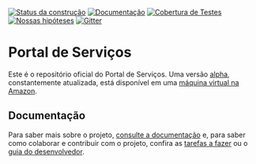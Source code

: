 [![Status da construção](https://snap-ci.com/servicosgovbr/portal-de-servicos/branch/master/build_image)](https://snap-ci.com/servicosgovbr/portal-de-servicos/branch/master)
[![Documentação](https://img.shields.io/badge/docs-latest-brightgreen.svg)](http://servicosgovbr.github.io/portal-de-servicos/)
[![Cobertura de Testes](https://coveralls.io/repos/servicosgovbr/portal-de-servicos/badge.svg?branch=master)](https://coveralls.io/r/servicosgovbr/portal-de-servicos?branch=master)
[![Nossas hipóteses](https://badge.waffle.io/servicosgovbr/portal-de-servicos.svg?label=in%20progress&title=Nossas%20hipóteses)](http://waffle.io/servicosgovbr/portal-de-servicos)
[![Gitter](https://badges.gitter.im/Fale%20conosco.svg)](https://gitter.im/servicosgovbr/portal-de-servicos?utm_source=badge&utm_medium=badge&utm_campaign=pr-badge)

Portal de Serviços
====

Este é o repositório oficial do Portal de Serviços. Uma versão [alpha](http://en.wikipedia.org/wiki/Software_release_life_cycle#Alpha), constantemente atualizada, está disponível em uma [máquina virtual na Amazon](http://ec2-54-94-244-36.sa-east-1.compute.amazonaws.com).

Documentação
----

Para saber mais sobre o projeto, [consulte a documentação](http://servicosgovbr.github.io/portal-de-servicos/) e,
para saber como colaborar e contribuir com o projeto, confira as [tarefas a fazer][ISSUES] ou o
[guia do desenvolvedor](http://servicosgovbr.github.io/portal-de-servicos/desenvolvimento/index.html).

[ISSUES]:https://github.com/servicosgovbr/portal-de-servicos/issues

